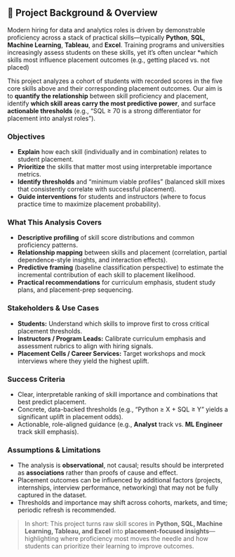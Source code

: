 ## 📘 Project Background & Overview

Modern hiring for data and analytics roles is driven by demonstrable proficiency across a stack of practical skills—typically **Python**, **SQL**, **Machine Learning**, **Tableau**, and **Excel**. Training programs and universities increasingly assess students on these skills, yet it’s often unclear *which skills most influence placement outcomes (e.g., getting placed vs. not placed)

This project analyzes a cohort of students with recorded scores in the five core skills above and their corresponding placement outcomes. Our aim is to **quantify the relationship** between skill proficiency and placement, identify **which skill areas carry the most predictive power**, and surface **actionable thresholds** (e.g., “SQL ≥ 70 is a strong differentiator for placement into analyst roles”).

### Objectives
- **Explain** how each skill (individually and in combination) relates to student placement.
- **Prioritize** the skills that matter most using interpretable importance metrics.
- **Identify thresholds** and “minimum viable profiles” (balanced skill mixes that consistently correlate with successful placement).
- **Guide interventions** for students and instructors (where to focus practice time to maximize placement probability).

### What This Analysis Covers
- **Descriptive profiling** of skill score distributions and common proficiency patterns.
- **Relationship mapping** between skills and placement (correlation, partial dependence-style insights, and interaction effects).
- **Predictive framing** (baseline classification perspective) to estimate the incremental contribution of each skill to placement likelihood.
- **Practical recommendations** for curriculum emphasis, student study plans, and placement-prep sequencing.

### Stakeholders & Use Cases
- **Students:** Understand which skills to improve first to cross critical placement thresholds.
- **Instructors / Program Leads:** Calibrate curriculum emphasis and assessment rubrics to align with hiring signals.
- **Placement Cells / Career Services:** Target workshops and mock interviews where they yield the highest uplift.

### Success Criteria
- Clear, interpretable ranking of skill importance and combinations that best predict placement.
- Concrete, data-backed thresholds (e.g., “Python ≥ X + SQL ≥ Y” yields a significant uplift in placement odds).
- Actionable, role-aligned guidance (e.g., **Analyst** track vs. **ML Engineer** track skill emphasis).

### Assumptions & Limitations
- The analysis is **observational**, not causal; results should be interpreted as **associations** rather than proofs of cause and effect.
- Placement outcomes can be influenced by additional factors (projects, internships, interview performance, networking) that may not be fully captured in the dataset.
- Thresholds and importance may shift across cohorts, markets, and time; periodic refresh is recommended.

> In short: This project turns raw skill scores in **Python, SQL, Machine Learning, Tableau, and Excel** into **placement-focused insights**—highlighting where proficiency most moves the needle and how students can prioritize their learning to improve outcomes.
